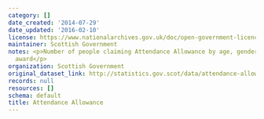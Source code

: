 ```yaml
---
category: []
date_created: '2014-07-29'
date_updated: '2016-02-10'
license: https://www.nationalarchives.gov.uk/doc/open-government-licence/version/3/
maintainer: Scottish Government
notes: <p>Number of people claiming Attendance Allowance by age, gender and rate of
  award</p>
organization: Scottish Government
original_dataset_link: http://statistics.gov.scot/data/attendance-allowance
records: null
resources: []
schema: default
title: Attendance Allowance
---
```

